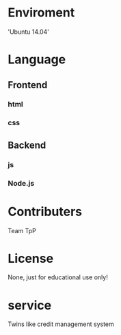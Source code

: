 # Enviroment
'Ubuntu 14.04'

# Language
## Frontend
### html
### css
## Backend
### js
### Node.js

# Contributers
Team TpP

# License
None, just for educational use only!

# service
Twins like credit management system

